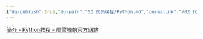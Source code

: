```yaml
---
{"dg-publish":true,"dg-path":"02 代码编程/Python.md","permalink":"/02 代码编程/Python/","noteIcon":"dg-note-icon","created":"2024-12-01","updated":"2024-12-10"}
---
```



[简介 - Python教程 - 廖雪峰的官方网站](https://liaoxuefeng.com/books/python/introduction/index.html)
